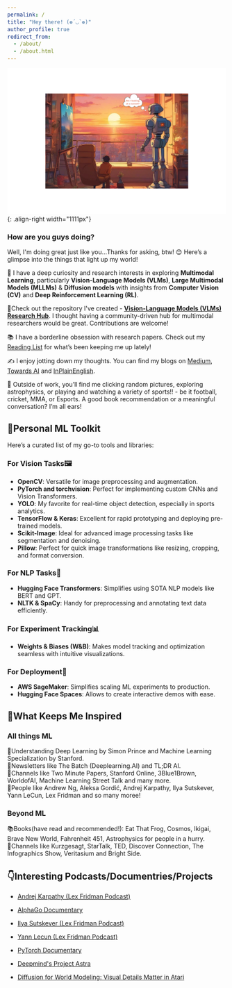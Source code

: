 ```yaml
---
permalink: /
title: "Hey there! (❁´◡`❁)"
author_profile: true
redirect_from: 
  - /about/
  - /about.html
---
```

![multimodality](robot.png){: .align-right width="1111px"}

### How are you guys doing?
Well, I'm doing great just like you...Thanks for asking, btw! 😊 Here’s a glimpse into the things that light up my world!

🔭 I have a deep curiosity and research interests in exploring **Multimodal Learning**, particularly **Vision-Language Models (VLMs)**, **Large Multimodal Models (MLLMs)** & **Diffusion models** with insights from **Computer Vision (CV)** and **Deep Reinforcement Learning (RL)**.

📌Check out the repository I've created - [**Vision-Language Models (VLMs) Research Hub**](https://github.com/thubZ09/vision-language-model-hub.git). I thought having a community-driven hub for multimodal researchers would be great. Contributions are welcome!

📚 I have a borderline obsession with research papers. Check out my [Reading List](https://huggingface.co/collections/thubZ9/my-reading-list-677bbae8877a0efbab57392f) for what’s been keeping me up lately!

✍️ I enjoy jotting down my thoughts. You can find my blogs on [Medium](https://medium.com/@thube09), [Towards AI](https://pub.towardsai.net/) and [InPlainEnglish](https://plainenglish.io/author/yash-thube).

🌿 Outside of work, you’ll find me clicking random pictures, exploring astrophysics, or playing and watching a variety of sports!! - be it football, cricket, MMA, or Esports. A good book recommendation or a meaningful conversation? I’m all ears!

## 🔧Personal ML Toolkit
 Here’s a curated list of my go-to tools and libraries:
### **For Vision Tasks🖼️**
- **OpenCV**: Versatile for image preprocessing and augmentation.   
- **PyTorch and torchvision**: Perfect for implementing custom CNNs and Vision Transformers.  
- **YOLO**: My favorite for real-time object detection, especially in sports analytics.  
- **TensorFlow & Keras**: Excellent for rapid prototyping and deploying pre-trained models.  
- **Scikit-Image**: Ideal for advanced image processing tasks like segmentation and denoising.  
- **Pillow**: Perfect for quick image transformations like resizing, cropping, and format conversion.

### **For NLP Tasks📝**
- **Hugging Face Transformers**: Simplifies using SOTA NLP models like BERT and GPT.  
- **NLTK & SpaCy**: Handy for preprocessing and annotating text data efficiently.

### **For Experiment Tracking📊**
- **Weights & Biases (W&B)**: Makes model tracking and optimization seamless with intuitive visualizations.

### **For Deployment🚀**  
- **AWS SageMaker**: Simplifies scaling ML experiments to production.    
- **Hugging Face Spaces**: Allows to create interactive demos with ease.

## 🤔What Keeps Me Inspired

### **All things ML**
📖Understanding Deep Learning by Simon Prince and Machine Learning Specialization by Stanford.  
📰Newsletters like The Batch (Deeplearning.AI) and TL;DR AI.  
🎥Channels like Two Minute Papers, Stanford Online, 3Blue1Brown, WorldofAI, Machine Learning Street Talk and many more.  
🌟People like Andrew Ng, Aleksa Gordić, Andrej Karpathy, Ilya Sutskever, Yann LeCun, Lex Fridman and so many moree!

### **Beyond ML**
📚Books(have read and recommended!): Eat That Frog, Cosmos, Ikigai, Brave New World, Fahrenheit 451, Astrophysics for people in a hurry.   
🎥Channels like Kurzgesagt, StarTalk, TED, Discover Connection, The Infographics Show, Veritasium and Bright Side.  

## 👇Interesting Podcasts/Documentries/Projects

- [Andrej Karpathy (Lex Fridman Podcast)](https://youtu.be/cdiD-9MMpb0?si=1PtizFt-uvhkE9o-)

- [AlphaGo Documentary](https://youtu.be/WXuK6gekU1Y?si=DqVB_ogiDWzB_wLA)

- [Ilya Sutskever (Lex Fridman Podcast)](https://youtu.be/13CZPWmke6A?si=A9eFIilC--d4eWWn)

- [Yann Lecun (Lex Fridman Podcast)](https://youtu.be/5t1vTLU7s40?si=jeSK8GB-ffm6yvzY)

- [PyTorch Documentary](https://youtu.be/rgP_LBtaUEc?si=VzII-WzJGbvncgyX)

- [Deepmind's Project Astra](https://deepmind.google/technologies/project-astra/)

- [Diffusion for World Modeling:
Visual Details Matter in Atari](https://diamond-wm.github.io/)




  